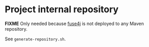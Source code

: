 Project internal repository
===========================

**FIXME** Only needed because [fuse4j](https://github.com/dtrott/fuse4j) is not deployed to any Maven repository.

See `generate-repository.sh`.
